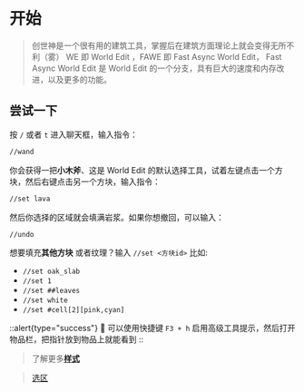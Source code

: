 # 开始

> 创世神是一个很有用的建筑工具，掌握后在建筑方面理论上就会变得无所不利（雾）
> WE 即 World Edit ，FAWE 即 Fast Async World Edit，
> Fast Async World Edit 是 World Edit 的一个分支，具有巨大的速度和内存改进，以及更多的功能。

## 尝试一下

按 `/` 或者 `t` 进入聊天框，输入指令：

```bash
//wand
```

你会获得一把**小木斧**、这是 World Edit 的默认选择工具，试着左键点击一个方块，然后右键点击另一个方块，输入指令：

```bash
//set lava
```

然后你选择的区域就会填满岩浆。如果你想撤回，可以输入：

```bash
//undo
```

想要填充**其他方块** 或者纹理？输入 `//set <方块id>` 比如:

- `//set oak_slab`
- `//set 1`
- `//set ##leaves`
- `//set white`
- `//set #cell[2][pink,cyan]`

::alert{type="success"}
🚩 可以使用快捷键 `F3 + h` 启用高级工具提示，然后打开物品栏，把指针放到物品上就能看到
::


> 了解更多[**样式**](patterns)

> [选区](selections)

> 

